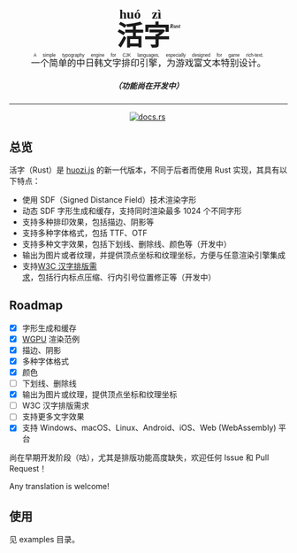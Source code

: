 <h1 align="center" style="font-family: 'Source Han Serif', 'Source Han Serif CN', 'Source Han Serif SC', STSong, SimSun, serif; border: none; font-size: 48px; margin-bottom: 0;">
  <ruby>活<rt>huó</rt>字<rt>zì</rt></ruby><sup style="font-size: 12px;line-height:48px;vertical-align: 65%;"><i><small>Rust</small></i></sup>
</h1>
<h3 align="center" style="font-family: 'PingFang SC', 'Microsoft Yahei', sans-serif; font-style: normal; margin-top: 0; font-weight: 400;">
  <ruby>一个简单的中日韩文字排印引擎，为游戏富文本特别设计。<rt>A simple typography engine for CJK languages, especially designed for game rich-text.</rt></ruby>
</h3>
<h5 align="center">（功能尚在开发中）</h5>

<hr>

<p align="center">
<a href="https://crates.io/crates/huozi" target="_blank" rel="noopener noreferrer"><img src="https://img.shields.io/crates/v/huozi.svg?style=flat-square" alt="" /></a>
<a href="https://docs.rs/huozi/latest/huozi/" target="_blank" rel="noopener noreferrer"><img alt="docs.rs" src="https://img.shields.io/docsrs/huozi?style=flat-square"></a>
<img src="https://img.shields.io/github/issues/icemic/huozi-rs.svg?style=flat-square" alt="" />
<a href="#许可"><img src="https://img.shields.io/badge/license-Apache--2.0-blue.svg?style=flat-square" alt="" /></a>
</p>

## 总览

活字（Rust）是 [huozi.js](https://github.com/Icemic/huozi.js) 的新一代版本，不同于后者而使用 Rust 实现，其具有以下特点：

- 使用 SDF（Signed Distance Field）技术渲染字形
- 动态 SDF 字形生成和缓存，支持同时渲染最多 1024 个不同字形
- 支持多种排印效果，包括描边、阴影等
- 支持多种字体格式，包括 TTF、OTF
- 支持多种文字效果，包括下划线、删除线、颜色等（开发中）
- 输出为图片或者纹理，并提供顶点坐标和纹理坐标，方便与任意渲染引擎集成
- 支持[W3C 汉字排版需求](https://www.w3.org/TR/clreq/)，包括行内标点压缩、行内引号位置修正等（开发中）

## Roadmap

- [x] 字形生成和缓存
- [x] [WGPU](https://github.com/gfx-rs/wgpu) 渲染范例
- [x] 描边、阴影
- [x] 多种字体格式
- [x] 颜色
- [ ] 下划线、删除线
- [x] 输出为图片或纹理，提供顶点坐标和纹理坐标
- [ ] W3C 汉字排版需求
- [ ] 支持更多文字效果
- [x] 支持 Windows、macOS、Linux、Android、iOS、Web (WebAssembly) 平台

尚在早期开发阶段（咕），尤其是排版功能高度缺失，欢迎任何 Issue 和 Pull Request！

Any translation is welcome!

## 使用

见 examples 目录。
